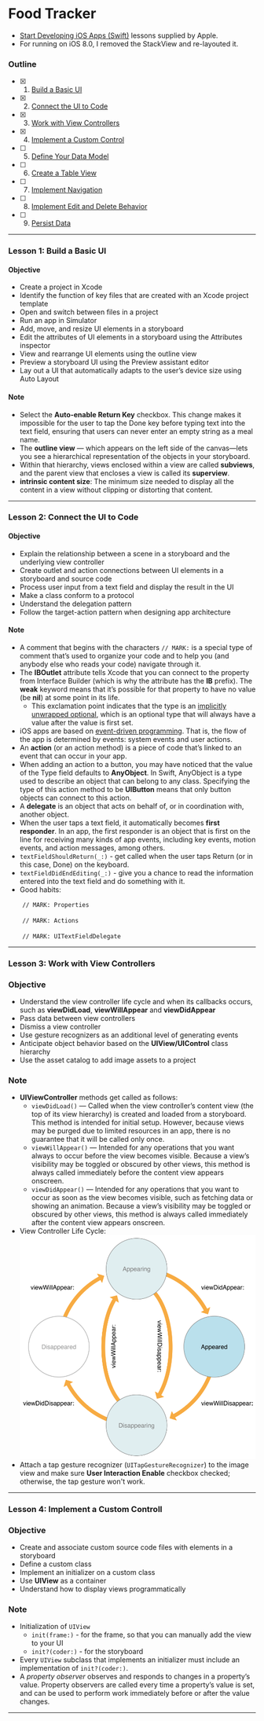 # Food Tracker

- [Start Developing iOS Apps (Swift)](https://developer.apple.com/library/prerelease/ios/referencelibrary/GettingStarted/DevelopiOSAppsSwift/index.html) lessons supplied by Apple.
- For running on iOS 8.0, I removed the StackView and re-layouted it.

### Outline

- [x] 1. [Build a Basic UI](https://developer.apple.com/library/prerelease/ios/referencelibrary/GettingStarted/DevelopiOSAppsSwift/Lesson2.html)
- [x] 2. [Connect the UI to Code](https://developer.apple.com/library/prerelease/ios/referencelibrary/GettingStarted/DevelopiOSAppsSwift/Lesson3.html)
- [x] 3. [Work with View Controllers](https://developer.apple.com/library/prerelease/ios/referencelibrary/GettingStarted/DevelopiOSAppsSwift/Lesson4.html)
- [x] 4. [Implement a Custom Control](https://developer.apple.com/library/prerelease/ios/referencelibrary/GettingStarted/DevelopiOSAppsSwift/Lesson5.html)
- [ ] 5. [Define Your Data Model](https://developer.apple.com/library/prerelease/ios/referencelibrary/GettingStarted/DevelopiOSAppsSwift/Lesson6.html)
- [ ] 6. [Create a Table View](https://developer.apple.com/library/prerelease/ios/referencelibrary/GettingStarted/DevelopiOSAppsSwift/Lesson7.html)
- [ ] 7. [Implement Navigation](https://developer.apple.com/library/prerelease/ios/referencelibrary/GettingStarted/DevelopiOSAppsSwift/Lesson8.html)
- [ ] 8. [Implement Edit and Delete Behavior](https://developer.apple.com/library/prerelease/ios/referencelibrary/GettingStarted/DevelopiOSAppsSwift/Lesson9.html)
- [ ] 9. [Persist Data](https://developer.apple.com/library/prerelease/ios/referencelibrary/GettingStarted/DevelopiOSAppsSwift/Lesson10.html)

---

### Lesson 1: Build a Basic UI

#### Objective

- Create a project in Xcode
- Identify the function of key files that are created with an Xcode project template
- Open and switch between files in a project
- Run an app in Simulator
- Add, move, and resize UI elements in a storyboard
- Edit the attributes of UI elements in a storyboard using the Attributes inspector
- View and rearrange UI elements using the outline view
- Preview a storyboard UI using the Preview assistant editor
- Lay out a UI that automatically adapts to the user’s device size using Auto Layout

#### Note

- Select the **Auto-enable Return Key** checkbox. This change makes it impossible for the user to tap the Done key before typing text into the text field, ensuring that users can never enter an empty string as a meal name.
- The **outline view** — which appears on the left side of the canvas—lets you see a hierarchical representation of the objects in your storyboard.
- Within that hierarchy, views enclosed within a view are called **subviews**, and the parent view that encloses a view is called its **superview**.
- **intrinsic content size**: The minimum size needed to display all the content in a view without clipping or distorting that content.

---

### Lesson 2: Connect the UI to Code

#### Objective

- Explain the relationship between a scene in a storyboard and the underlying view controller
- Create outlet and action connections between UI elements in a storyboard and source code
- Process user input from a text field and display the result in the UI
- Make a class conform to a protocol
- Understand the delegation pattern
- Follow the target-action pattern when designing app architecture

#### Note

- A comment that begins with the characters `// MARK:` is a special type of comment that’s used to organize your code and to help you (and anybody else who reads your code) navigate through it.
- The **IBOutlet** attribute tells Xcode that you can connect to the property from Interface Builder (which is why the attribute has the **IB** prefix). The **weak** keyword means that it’s possible for that property to have no value (be **nil**) at some point in its life.
  - This exclamation point indicates that the type is an [implicitly unwrapped optional](https://developer.apple.com/library/prerelease/ios/referencelibrary/GettingStarted/DevelopiOSAppsSwift/GlossaryDefinitions.html#//apple_ref/doc/uid/TP40015214-CH12-SW50), which is an optional type that will always have a value after the value is first set.
- iOS apps are based on [event-driven programming](https://developer.apple.com/library/prerelease/ios/referencelibrary/GettingStarted/DevelopiOSAppsSwift/GlossaryDefinitions.html#//apple_ref/doc/uid/TP40015214-CH12-SW38). That is, the flow of the app is determined by events: system events and user actions.
- An **action** (or an action method) is a piece of code that’s linked to an event that can occur in your app.
- When adding an action to a button, you may have noticed that the value of the Type field defaults to **AnyObject**. In Swift, AnyObject is a type used to describe an object that can belong to any class. Specifying the type of this action method to be **UIButton** means that only button objects can connect to this action.
- A **delegate** is an object that acts on behalf of, or in coordination with, another object.
- When the user taps a text field, it automatically becomes **first responder**. In an app, the first responder is an object that is first on the line for receiving many kinds of app events, including key events, motion events, and action messages, among others.
- `textFieldShouldReturn(_:)` - get called when the user taps Return (or in this case, Done) on the keyboard.
- `textFieldDidEndEditing(_:)` - give you a chance to read the information entered into the text field and do something with it.
- Good habits:
```
    // MARK: Properties

    // MARK: Actions

    // MARK: UITextFieldDelegate
```

---

### Lesson 3: Work with View Controllers

### Objective

- Understand the view controller life cycle and when its callbacks occurs, such as **viewDidLoad**, **viewWillAppear** and **viewDidAppear**
- Pass data between view controllers
- Dismiss a view controller
- Use gesture recognizers as an additional level of generating events
- Anticipate object behavior based on the **UIView/UIControl** class hierarchy
- Use the asset catalog to add image assets to a project

### Note

- **UIViewController** methods get called as follows:
  - `viewDidLoad()` — Called when the view controller’s content view (the top of its view hierarchy) is created and loaded from a storyboard. This method is intended for initial setup. However, because views may be purged due to limited resources in an app, there is no guarantee that it will be called only once.
  - `viewWillAppear()` — Intended for any operations that you want always to occur before the view becomes visible. Because a view’s visibility may be toggled or obscured by other views, this method is always called immediately before the content view appears onscreen.
  - `viewDidAppear()` — Intended for any operations that you want to occur as soon as the view becomes visible, such as fetching data or showing an animation. Because a view’s visibility may be toggled or obscured by other views, this method is always called immediately after the content view appears onscreen.
- View Controller Life Cycle:
  ![vclife](readmeResource/4_vclife_2x.png)
- Attach a tap gesture recognizer (`UITapGestureRecognizer`) to the image view and make sure **User Interaction Enable** checkbox checked; otherwise, the tap gesture won't work.

---

### Lesson 4: Implement a Custom Controll

### Objective

- Create and associate custom source code files with elements in a storyboard
- Define a custom class
- Implement an initializer on a custom class
- Use **UIView** as a container
- Understand how to display views programmatically

### Note

- Initialization of `UIView`
  - `init(frame:)` - for the frame, so that you can manually add the view to your UI
  - `init?(coder:)` - for the storyboard
- Every `UIView` subclass that implements an initializer must include an implementation of `init?(coder:)`.
- A *property observer* observes and responds to changes in a property’s value. Property observers are called every time a property’s value is set, and can be used to perform work immediately before or after the value changes.

---

